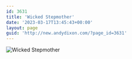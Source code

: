 ```yaml
---
id: 3631
title: 'Wicked Stepmother'
date: '2023-03-17T13:45:43+00:00'
layout: page
guid: 'http://new.andydixon.com/?page_id=3631'
---
```


![Wicked Stepmother](https://i0.wp.com/assets.g8x2.ldn.idrivee2-23.com/posters/Wicked%20Stepmother%2001.jpg?w=1200&ssl=1 "Wicked Stepmother")